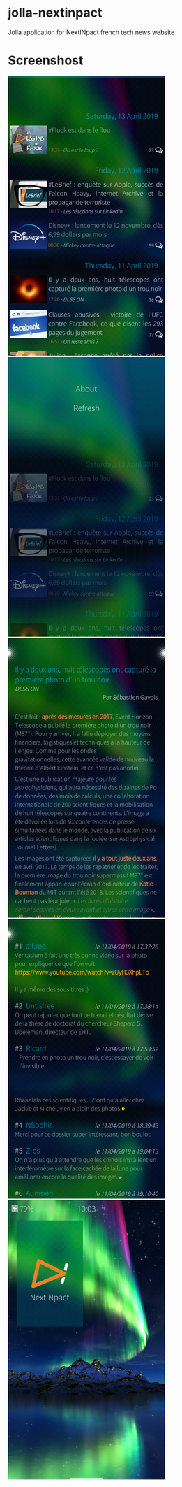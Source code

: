 jolla-nextinpact
================

Jolla application for NextINpact french tech news website


# Screenshost

![ArticlesList](https://raw.githubusercontent.com/gbour/jolla-nextinpact/master/doc/screenshots/01.nextinpact-articles.png)
![PulleyMenu](https://raw.githubusercontent.com/gbour/jolla-nextinpact/master/doc/screenshots/02.nextinpact-pullup.png)
![ArticleView](https://raw.githubusercontent.com/gbour/jolla-nextinpact/master/doc/screenshots/03.nextinpact-article.png)
![CommentsView](https://raw.githubusercontent.com/gbour/jolla-nextinpact/master/doc/screenshots/04.nextinpact-comments.png)
![CoverPage](https://raw.githubusercontent.com/gbour/jolla-nextinpact/master/doc/screenshots/05.nextinpact-cover.png)
